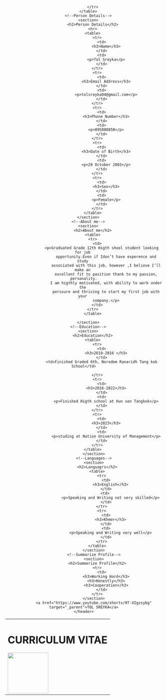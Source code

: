 <html lang="en">
    
<body>
    <!--header-->
    <header>
        <br>
        <table>
            <tr>
                <td>
                    <h1>CURRICULUM  VITAE</h1>
                   <img src="D:\_DSC0572.JPG" alt="" width="130px">
                </td>
                
            </tr>
        </table>
        <!--Person Details-->
        <section>
            <h2>Person Details</h2>
            <hr>
            <table>
                <tr>
                    <td>
                        <h3>Name</h3>
                    </td>
                    <td>
                        <p>Tol Sreyka</p>
                    </td>
                </tr>
                <tr>
                    <td>
                        <h3>Email Address</h3>
                    </td>
                    <td>
                        <p>tolsreyka04@gmail.com</p>
                    </td>
                </tr>
                <tr>
                    <td>
                        <h3>Phone Number</h3>
                    </td>
                    <td>
                        <p>095800858</p>
                    </td>
                </tr>
                <tr>
                    <td>
                        <h3>Date of Birth</h3>
                    </td>
                    <td>
                        <p>29 October 2003</p>
                    </td>
                </tr>
                <tr>
                    <td>
                        <h3>Sex</h3>
                    </td>
                    <td>
                        <p>Female</p>
                    </td>
                </tr>
            </table>
        </section>
        <!--About me-->
        <section>
            <h2>About me</h2>
            <table>
            <tr>
                <td>
                    <p>Graduated Grade 12th Higth shool student looking for job 
                        opportunity.Even if Idon’t have experence and study 
                        associated with this job, however ,I believe I’ll make an 
                        excellent fit to pasition thank to my passion, personality.
                        I am higthly motivated, with ability to work under the 
                        perssure and thriving to start my first job with your 
                        company.</p>
                </td>
            </tr>
            </table>
            
        </section>
        <!--Education-->
        <section>
            <h2>Education</h2>
            <table>
                <tr>
                    <td>
                        <h3>2010-2016 </h3>
                    </td>
                    <td>Finished Graded 6th, Norodom Ranaridh Tang kok School</td>

                </tr>
                <tr>
                    <td>
                        <h3>2016-2022</h3>
                    </td>
                    <td>
                        <p>Finished Higth school at Hun sen Tangkok</p>
                    </td>
                </tr>
                <tr>
                    <td>
                        <h3>2023</h3>
                    </td>
                    <td>
                        <p>studing at Nation University of Management</p>
                    </td>
                </tr>
            </table>
             </section>
             <!--Languages-->
             <section>
                <h2>Languagrs</h2>
                <table>
                    <tr>
                        <td>
                            <h3>English</h3>
                        </td>
                        <td> 
                            <p>Speaking and Writing not very skilled</p>
                        </td>
                    </tr>
                    <tr>
                        <td>
                            <h3>Khmer</h3>
                        </td>
                        <td>
                            <p>Speaking and Writing very well</p>
                        </td>
                    </tr>
                </table>
             </section>
             <!--Summarize Profile-->
             <section>
                <h2>Summerize Profile</h2>
                <tr>
                    <td>
                        <h3>Working Hard</h3>
                        <h3>Honestly</h3>
                        <h3>Cooperation</h3>
                    </td>
                </tr>
             </section>
             <a href="https://www.youtube.com/shorts/0T-XIgzsybg" target="_parent">TOL SREYKA</a>
    </header>
</body>
</html>
